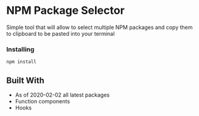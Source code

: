 # NPM Package Selector

Simple tool that will allow to select multiple NPM packages and copy them to clipboard to be pasted into your terminal

### Installing

```
npm install
```

## Built With

- As of 2020-02-02 all latest packages
- Function components
- Hooks
